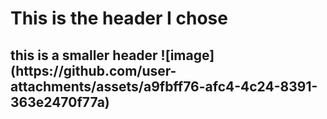 <h1> This is the header I chose
<h2> this is a smaller header
![image](https://github.com/user-attachments/assets/a9fbff76-afc4-4c24-8391-363e2470f77a)
